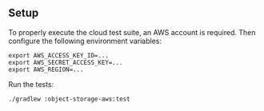 ## Setup

To properly execute the cloud test suite, an AWS account is required. Then configure the following environment
variables:

```shell
export AWS_ACCESS_KEY_ID=...
export AWS_SECRET_ACCESS_KEY=...
export AWS_REGION=...
```

Run the tests:
```shell
./gradlew :object-storage-aws:test
```
